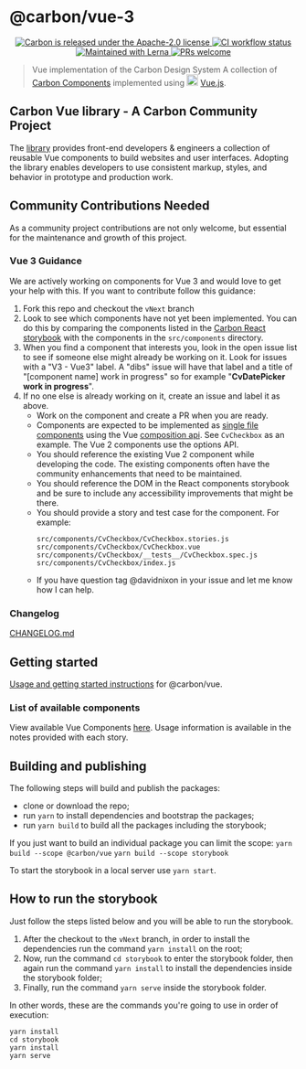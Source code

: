 # @carbon/vue-3

<p align="center">
  <a href="https://github.com/carbon-design-system/carbon/blob/master/LICENSE">
    <img src="https://img.shields.io/badge/license-Apache--2.0-blue.svg" alt="Carbon is released under the Apache-2.0 license" />
  </a>
  <a href="https://github.com/carbon-design-system/carbon/actions/workflows/ci.yml">
    <img src="https://github.com/carbon-design-system/carbon/actions/workflows/ci.yml/badge.svg" alt="CI workflow status" />
  </a>
  <a href="https://lerna.js.org/">
    <img src="https://img.shields.io/badge/maintained%20with-lerna-cc00ff.svg" alt="Maintained with Lerna" />
  </a>
  <a href="https://github.com/carbon-design-system/carbon/blob/master/.github/CONTRIBUTING.md">
    <img src="https://img.shields.io/badge/PRs-welcome-brightgreen.svg" alt="PRs welcome" />
  </a>
</p>

> Vue implementation of the Carbon Design System
> A collection of [Carbon Components](https://github.com/carbon-design-system/carbon-components) implemented using <img src="https://vuejs.org/images/logo.png" width="20" alt="Vue logo"> [Vue.js](https://vuejs.org/).

## Carbon Vue library - A Carbon Community Project

The [library](http://vue.carbondesignsystem.com/) provides front-end developers & engineers a collection of reusable Vue components to build websites and user interfaces. Adopting the library enables developers to use consistent markup, styles, and behavior in prototype and production work.

## Community Contributions Needed

As a community project contributions are not only welcome, but essential for the maintenance and growth of this project.

### Vue 3 Guidance

We are actively working on components for Vue 3 and would love to get your help with this. If you want to contribute follow this guidance:

1. Fork this repo and checkout the `vNext` branch
2. Look to see which components have not yet been implemented. You can do this by comparing the components listed in the [Carbon React storybook](https://react.carbondesignsystem.com/?path=/story/getting-started-welcome--welcome) with the components in the `src/components` directory.
3. When you find a component that interests you, look in the open issue list to see if someone else might already be working on it. Look for issues with a "V3 - Vue3" label. A "dibs" issue will have that label and a title of "[component name] work in progress" so for example "**CvDatePicker work in progress**".
4. If no one else is already working on it, create an issue and label it as above.
   - Work on the component and create a PR when you are ready.
   - Components are expected to be implemented as [single file components](https://vuejs.org/guide/scaling-up/sfc.html) using the Vue [composition api](https://vuejs.org/guide/extras/composition-api-faq.html). See `CvCheckbox` as an example. The Vue 2 components use the options API.
   - You should reference the existing Vue 2 component while developing the code. The existing components often have the community enhancements that need to be maintained.
   - You should reference the DOM in the React components storybook and be sure to include any accessibility improvements that might be there.
   - You should provide a story and test case for the component. For example:
     ```
     src/components/CvCheckbox/CvCheckbox.stories.js
     src/components/CvCheckbox/CvCheckbox.vue
     src/components/CvCheckbox/__tests__/CvCheckbox.spec.js
     src/components/CvCheckbox/index.js
     ```
   - If you have question tag @davidnixon in your issue and let me know how I can help.

### Changelog

[CHANGELOG.md](./packages/core/CHANGELOG.md)

## Getting started

[Usage and getting started instructions](./packages/core/README.md#getting-started) for @carbon/vue.

### List of available components

View available Vue Components [here](http://vue.carbondesignsystem.com). Usage information is available in the notes provided with each story.

## Building and publishing

The following steps will build and publish the packages:

- clone or download the repo;
- run `yarn` to install dependencies and bootstrap the packages;
- run `yarn build` to build all the packages including the storybook;

If you just want to build an individual package you can limit the scope:
`yarn build --scope @carbon/vue`
`yarn build --scope storybook`

To start the storybook in a local server use `yarn start`.

## How to run the storybook

Just follow the steps listed below and you will be able to run the storybook.

1. After the checkout to the `vNext` branch, in order to install the dependencies run the command `yarn install` on the root;
2. Now, run the command `cd storybook` to enter the storybook folder, then again run the command `yarn install` to install the dependencies inside the storybook folder;
3. Finally, run the command `yarn serve` inside the storybook folder.

In other words, these are the commands you're going to use in order of execution:

```
yarn install
cd storybook
yarn install
yarn serve
```
